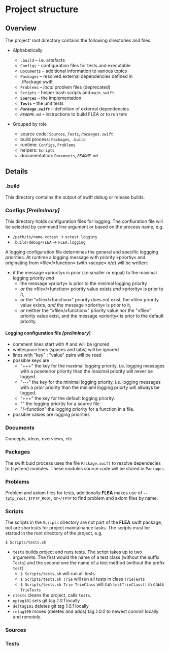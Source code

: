 Project structure
===================
Overview
--------
The project' root directory contains the following
directories and files.

- Alphabetically
    - `.build` – i.e. artefacts
    - `Configs` – configuration files for tests and executable
    - `Documents` – additional information to various topics
    - `Packages` – resolved external dependencies defined in ./Package.swift
    - `Problems` – _local_ problem files (deprecated)
    - `Scripts` – helper bash scripts and `main.swift`
    - **`Sources`** – the implementation
    - **`Tests`** – the unit tests
    - **_`Package.swift`_** – definition of external dependencies
    - _`README.md`_ – instructions to build FLEA or to run tets

- Grouped by role
    - source code: `Sources`, `Tests`, *`Packages.swift`*
    - build process: `Packages`, `.build`
    - runtime: `Configs`, `Problems`
    - helpers: `Scripts`
    - documentation: `Documents`, _`README.md`_

Details
-------
### .build
This directory contains the output of swift debug or release builds.

### Configs _[Preliminary]_
This directory holds configuration files for logging.
The confiuration file will be selected by command line argument
or based on the process name, e.g.
- `/path/to/name.xctest` -> `xctest.logging`
- `.build/debug/FLEA` -> `FLEA.logging`

A logging configuration file determines the general and specific
loggging priorities. At runtime a logging message with priority »priortiy«
and originating from »file«/»function« (with »scope« _n/a_) will be written:
- if the message »priority« is prior (i.e.smaller or equal)
  to the maximal logging priority _and_
  - the message »priorty« is prior to the minimal logging priority
  - _or_ the »file«/»function« priority value exists
      _and_ »priority« is prior to it,
  - _or_ the "»file»/»function»" priority does not exist,
    the »file» priority value exists,
      _and_ the message »priority« is prior to it,
  - _or_ neither the "»file»/»function»" priority value
      nor the "»file»" priority value exist, and
      the message «priority« is prior to the default priority.

#### Logging configuration file _[preliminary_]
- comment lines start with \# and will be ignored
- whitespace lines (spaces and tabs) will be ignored
- lines with "key" : "value" pairs will be read
- possible keys are
    - "+++" the key for the maximal logging priority,
      i.e. logging messages with a poseterior priority
      than the maximal priority will never be logged.
    - "---" the key for the minimal logging priority,
      i.e. logging messages with a prior priority than
      the miniaml logging priorty will allways be logged.
    - "+++" the key for the default logging priority.
    - "<file>" the logging priortiy for a source file.
    - "<file>/<function" the logging priority for a
      function in a file.
- possible values are logging priorities

### Documents
Concepts, ideas, overviews, etc.

### Packages
The swift buid process uses the file `Package.swift` to
resolve dependecies to (system) modules. These modules source
code will be stored in `Packages`.

### Problems
Problem and axiom files for tests, additionally **FLEA**
makes use of `--tptp_root`, `$TPTP_ROOT`,
or`~/TPTP` to find problem and axiom files by name.

### Scripts

The scripts in the `Scripts` directory are not part of the **FLEA**
swift package, but are shortcuts for project maintainance tasks.
The scripts must be started in the root directory of the project, e.g.

`$ Scripts/tests.sh`

- `tests` builds project and runs tests. The script takes
  up to two arguments. The first would the name of a test
  class (without the suffix `Tests`) and the second one the
  name of a test method (without the prefix `test`)
  - `$ Scripts/tests.sh` will run all tests.
  - `$ Scripts/tests.sh Trie` will run all tests in class `TrieTests`
  - `$ Scripts/tests.sh Trie TrieClass` will run `testTrieClass()`
    in class `TrieTests`
- `ctests` cleans the project, calls `tests`.
- `uptag101` sets git tag *1.0.1* locally
- `deltag101` deletes git tag *1.0.1* locally
- `retag100` moves (deletes and adds) tag *1.0.0*
   to newest commit locally and remotely.

### Sources

### Tests
